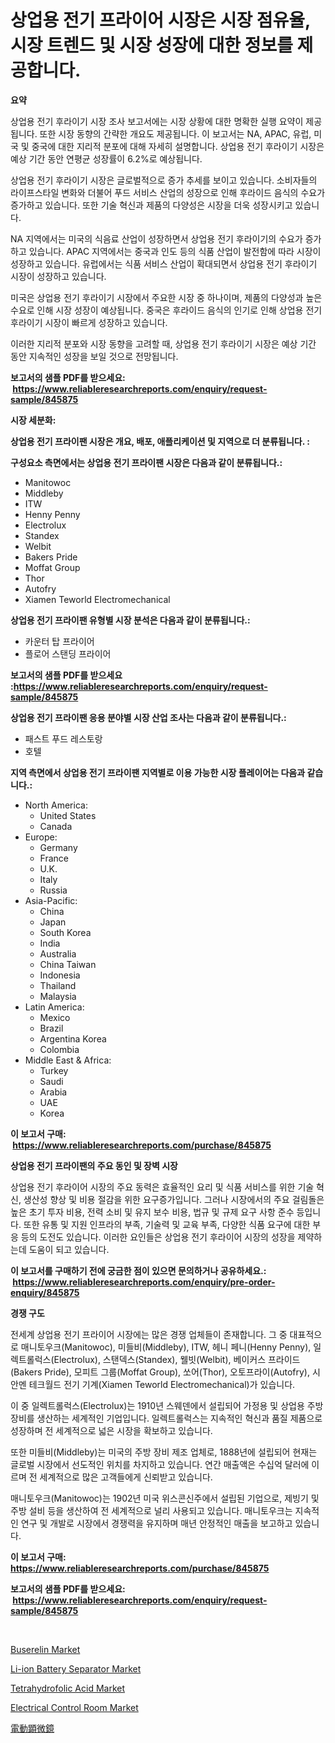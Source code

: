 <p><h1>상업용 전기 프라이어 시장은 시장 점유율, 시장 트렌드 및 시장 성장에 대한 정보를 제공합니다.</h1></p><p><strong>요약</strong></p>
<p><p>상업용 전기 후라이기 시장 조사 보고서에는 시장 상황에 대한 명확한 실행 요약이 제공됩니다. 또한 시장 동향의 간략한 개요도 제공됩니다. 이 보고서는 NA, APAC, 유럽, 미국 및 중국에 대한 지리적 분포에 대해 자세히 설명합니다. 상업용 전기 후라이기 시장은 예상 기간 동안 연평균 성장률이 6.2%로 예상됩니다.</p><p>상업용 전기 후라이기 시장은 글로벌적으로 증가 추세를 보이고 있습니다. 소비자들의 라이프스타일 변화와 더불어 푸드 서비스 산업의 성장으로 인해 후라이드 음식의 수요가 증가하고 있습니다. 또한 기술 혁신과 제품의 다양성은 시장을 더욱 성장시키고 있습니다.</p><p>NA 지역에서는 미국의 식음료 산업이 성장하면서 상업용 전기 후라이기의 수요가 증가하고 있습니다. APAC 지역에서는 중국과 인도 등의 식품 산업이 발전함에 따라 시장이 성장하고 있습니다. 유럽에서는 식품 서비스 산업이 확대되면서 상업용 전기 후라이기 시장이 성장하고 있습니다.</p><p>미국은 상업용 전기 후라이기 시장에서 주요한 시장 중 하나이며, 제품의 다양성과 높은 수요로 인해 시장 성장이 예상됩니다. 중국은 후라이드 음식의 인기로 인해 상업용 전기 후라이기 시장이 빠르게 성장하고 있습니다.</p><p>이러한 지리적 분포와 시장 동향을 고려할 때, 상업용 전기 후라이기 시장은 예상 기간 동안 지속적인 성장을 보일 것으로 전망됩니다.</p></p>
<p><strong>보고서의 샘플 PDF를 받으세요: &nbsp;<a href="https://www.reliableresearchreports.com/enquiry/request-sample/845875">https://www.reliableresearchreports.com/enquiry/request-sample/845875</a></strong></p>
<p><strong>시장 세분화:</strong></p>
<p><strong> 상업용 전기 프라이팬 시장은 개요, 배포, 애플리케이션 및 지역으로 더 분류됩니다. :</strong></p>
<p><strong>구성요소 측면에서는 상업용 전기 프라이팬 시장은 다음과 같이 분류됩니다.:</strong></p>
<p><ul><li>Manitowoc</li><li>Middleby</li><li>ITW</li><li>Henny Penny</li><li>Electrolux</li><li>Standex</li><li>Welbit</li><li>Bakers Pride</li><li>Moffat Group</li><li>Thor</li><li>Autofry</li><li>Xiamen Teworld Electromechanical</li></ul></p>
<p><strong> 상업용 전기 프라이팬 유형별 시장 분석은 다음과 같이 분류됩니다.:</strong></p>
<p><ul><li>카운터 탑 프라이어</li><li>플로어 스탠딩 프라이어</li></ul></p>
<p><strong>보고서의 샘플 PDF를 받으세요 :<a href="https://www.reliableresearchreports.com/enquiry/request-sample/845875">https://www.reliableresearchreports.com/enquiry/request-sample/845875</a></strong></p>
<p><strong> 상업용 전기 프라이팬 응용 분야별 시장 산업 조사는 다음과 같이 분류됩니다.:</strong></p>
<p><ul><li>패스트 푸드 레스토랑</li><li>호텔</li></ul></p>
<p><strong>지역 측면에서 상업용 전기 프라이팬 지역별로 이용 가능한 시장 플레이어는 다음과 같습니다.:</strong></p>
<p><ul>
    <li>
        North America:
        <ul>
            <li>United States</li>
            <li>Canada</li>
        </ul>
    </li>
    <li>
        Europe:
        <ul>
            <li>Germany</li>
            <li>France</li>
            <li>U.K.</li>
            <li>Italy</li>
            <li>Russia</li>
        </ul>
    </li>
    <li>
        Asia-Pacific:
        <ul>
            <li>China</li>
            <li>Japan</li>
            <li>South Korea</li>
            <li>India</li>
            <li>Australia</li>
            <li>China Taiwan</li>
            <li>Indonesia</li>
            <li>Thailand</li>
            <li>Malaysia</li>
        </ul>
    </li>
    <li>
        Latin America:
        <ul>
            <li>Mexico</li>
            <li>Brazil</li>
            <li>Argentina Korea</li>
            <li>Colombia</li>
        </ul>
    </li>
    <li>
        Middle East & Africa:
        <ul>
            <li>Turkey</li>
            <li>Saudi</li>
            <li>Arabia</li>
            <li>UAE</li>
            <li>Korea</li>
        </ul>
    </li>
    </ul></p>
<p><strong>이 보고서 구매: &nbsp;<a href="https://www.reliableresearchreports.com/purchase/845875">https://www.reliableresearchreports.com/purchase/845875</a></strong></p>
<p><strong>상업용 전기 프라이팬의 주요 동인 및 장벽 시장</strong></p>
<p><p>상업용 전기 후라이어 시장의 주요 동력은 효율적인 요리 및 식품 서비스를 위한 기술 혁신, 생산성 향상 및 비용 절감을 위한 요구증가입니다. 그러나 시장에서의 주요 걸림돌은 높은 초기 투자 비용, 전력 소비 및 유지 보수 비용, 법규 및 규제 요구 사항 준수 등입니다. 또한 유통 및 지원 인프라의 부족, 기술력 및 교육 부족, 다양한 식품 요구에 대한 부응 등의 도전도 있습니다. 이러한 요인들은 상업용 전기 후라이어 시장의 성장을 제약하는데 도움이 되고 있습니다.</p></p>
<p><strong>이 보고서를 구매하기 전에 궁금한 점이 있으면 문의하거나 공유하세요.: &nbsp;<a href="https://www.reliableresearchreports.com/enquiry/pre-order-enquiry/845875">https://www.reliableresearchreports.com/enquiry/pre-order-enquiry/845875</a></strong></p>
<p><strong>경쟁 구도</strong></p>
<p><p>전세계 상업용 전기 프라이어 시장에는 많은 경쟁 업체들이 존재합니다. 그 중 대표적으로 매니토우크(Manitowoc), 미들비(Middleby), ITW, 헤니 페니(Henny Penny), 일렉트롤럭스(Electrolux), 스탠덱스(Standex), 웰빗(Welbit), 베이커스 프라이드(Bakers Pride), 모피트 그룹(Moffat Group), 쏘어(Thor), 오토프라이(Autofry), 시안멘 테크월드 전기 기계(Xiamen Teworld Electromechanical)가 있습니다.</p><p>이 중 일렉트롤럭스(Electrolux)는 1910년 스웨덴에서 설립되어 가정용 및 상업용 주방 장비를 생산하는 세계적인 기업입니다. 일렉트롤럭스는 지속적인 혁신과 품질 제품으로 성장하며 전 세계적으로 넓은 시장을 확보하고 있습니다. </p><p>또한 미들비(Middleby)는 미국의 주방 장비 제조 업체로, 1888년에 설립되어 현재는 글로벌 시장에서 선도적인 위치를 차지하고 있습니다. 연간 매출액은 수십억 달러에 이르며 전 세계적으로 많은 고객들에게 신뢰받고 있습니다.</p><p>매니토우크(Manitowoc)는 1902년 미국 위스콘신주에서 설립된 기업으로, 제빙기 및 주방 설비 등을 생산하여 전 세계적으로 널리 사용되고 있습니다. 매니토우크는 지속적인 연구 및 개발로 시장에서 경쟁력을 유지하며 매년 안정적인 매출을 보고하고 있습니다.</p></p>
<p><strong>이 보고서 구매: &nbsp; <a href="https://www.reliableresearchreports.com/purchase/845875">https://www.reliableresearchreports.com/purchase/845875</a></strong></p>
<p><strong>보고서의 샘플 PDF를 받으세요: &nbsp;<a href="https://www.reliableresearchreports.com/enquiry/request-sample/845875">https://www.reliableresearchreports.com/enquiry/request-sample/845875</a></strong><strong></strong></p>
<p>&nbsp;</p>
<p><p><a href="https://issuu.com/reportprime-2/docs/buserelin-market-size-2030.pptx">Buserelin Market</a></p><p><a href="https://automatic-knee-4c7.notion.site/Li-ion-Battery-Separator-Market-Size-Share-Trends-Analysis-Report-By-Application-Regional-Outloo-e498cd07590f4bec9d9e08bf398e432c">Li-ion Battery Separator Market</a></p><p><a href="https://issuu.com/reportprime-2/docs/tetrahydrofolic-acid-market-size-2030.pptx">Tetrahydrofolic Acid Market</a></p><p><a href="https://view.publitas.com/reportprime-1/electrical-control-room-market-offers-provide-insightful-data-for-the-time-period-from-2024-to-2031-and-also-provide-analysis-based-on-application-type-and-region/">Electrical Control Room Market</a></p><p><a href="https://github.com/jkjreqjscoxx7/Market-Research-Report-List-1/blob/main/3282364189503.md">電動顕微鏡</a></p></p>